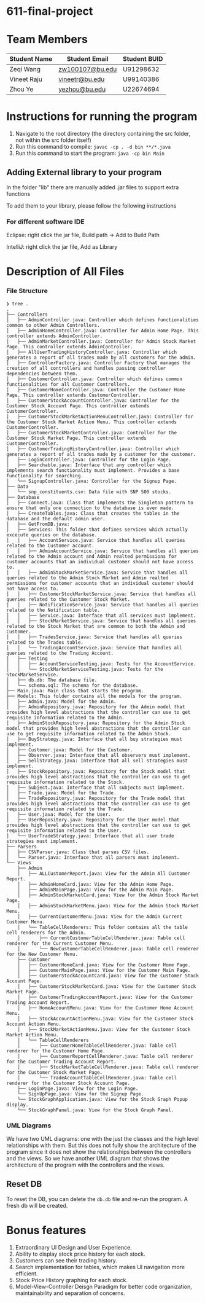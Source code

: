 # 611-final-project

# Team Members

| Student Name | Student Email | Student BUID |
|---------|--------------|-----------|
| Zeqi Wang | zw100107@bu.edu | U91298632 |
| Vineet Raju | vineetr@bu.edu | U99140386 |
| Zhou Ye | yezhou@bu.edu | U22674694 |


# Instructions for running the program
1. Navigate to the root directory (the directory containing the src folder, not within the src folder itself)
2. Run this command to compile: `javac -cp . -d bin **/*.java`
3. Run this command to start the program: `java -cp bin Main`

## Adding External library to your program

In the folder "lib" there are manually added .jar files to support extra functions

To add them to your library, please follow the following instructions

### For different software IDE

Eclipse: right click the jar file, Build path -> Add to Build Path

IntelliJ: right click the jar file, Add as Library 


# Description of All Files
### File Structure
```shell
❯ tree .
.
├── Controllers 
│   ├── AdminController.java: Controller which defines functionalities common to other Admin Controllers.
│   ├── AdminHomeController.java: Controller for Admin Home Page. This controller extends AdminController.
│   ├── AdminMarketController.java: Controller for Admin Stock Market Page. This controller extends AdminController.
│   ├── AllUserTradingHistoryController.java: Controller which generates a report of all trades made by all customers for the admin.
│   ├── ControllerFactory.java: Controller Factory that manages the creation of all controllers and handles passing controller dependencies between them.
│   ├── CustomerController.java: Controller which defines common functionalities for all Customer Controllers.
│   ├── CustomerHomeController.java: Controller the Customer Home Page. This controller extends CustomerController.
│   ├── CustomerStockAccountController.java: Controller for the Customer Stock Account Page. This controller extends CustomerController.
│   ├── CustomerStockMarketActionMenuController.java: Controller for the Customer Stock Market Action Menu. This controller extends CustomerController.
│   ├── CustomerStockMarketController.java: Controller for the Customer Stock Market Page. This controller extends CustomerController.
│   ├── CustomerTradingHistoryController.java: Controller which generates a report of all trades made by a customer for the customer.
│   ├── LoginController.java: Controller for the Login Page.
│   ├── Searchable.java: Interface that any controller which implements search functionality must implement. Provides a base functionality for searching.
│   └── SignupController.java: Controller for the Signup Page.
├── Data
│   └── snp_constituents.csv: Data file with SNP 500 stocks. 
├── Database
│   ├── Connect.java: Class that implements the Singleton pattern to ensure that only one connection to the database is ever made.
│   ├── CreateTables.java: Class that creates the tables in the database and the default admin user.
│   ├── GetFromDB.java: 
│   ├── Services: This folder that defines services which actually excecute queries on the database.
│   │   ├── AccountService.java: Service that handles all queries related to the Customer account.
│   │   ├── AdminAccountService.java: Service that handles all queries related to the Admin account and Admin realted permissions for customer accounts that an individual customer should not have access to.
│   │   ├── AdminStockMarketService.java: Service that handles all queries related to the Admin Stock Market and Admin realted permissions for customer accounts that an individual customer should not have access to.
│   │   ├── CustomerStockMarketService.java: Service that handles all queries related to the Customer Stock Market.
│   │   ├── NotificationService.java: Service that handles all queries related to the Notification table.
│   │   ├── Service.java: Interface that all services must implement.
│   │   ├── StockMarketService.java: Service that handles all queries related to the Stock Market that are common to both the Admin and Customer.
│   │   ├── TradesService.java: Service that handles all queries related to the Trades table.
│   │   └── TradingAccountService.java: Service that handles all queries related to the Trading Account.
│   ├── Testing
│   │   ├── AccountServiceTesting.java: Tests for the AccountService.
│   │   └── StockMarketServiceTesting.java: Tests for the StockMarketService.
│   ├── db.db: The database file.
│   └── schema.sql: The schema for the database.
├── Main.java: Main class that starts the program.
├── Models: This folder contains all the models for the program.
│   ├── Admin.java: Model for the Admin.
│   ├── AdminRepository.java: Repository for the Admin model that provides high level abstractions that the controller can use to get requisite information related to the Admin.
│   ├── AdminStockRepository.java: Repository for the Admin Stock model that provides high level abstractions that the controller can use to get requisite information related to the Admin Stock.
│   ├── BuyStrategy.java: Interface that all buy strategies must implement.
│   ├── Customer.java: Model for the Customer.
│   ├── Observer.java: Interface that all observers must implement.
│   ├── SellStrategy.java: Interface that all sell strategies must implement.
│   ├── StockRepository.java: Repository for the Stock model that provides high level abstractions that the controller can use to get requisite information related to the Stock.
│   ├── Subject.java: Interface that all subjects must implement.
│   ├── Trade.java: Model for the Trade.
│   ├── TradeRepository.java: Repository for the Trade model that provides high level abstractions that the controller can use to get requisite information related to the Trade.
│   ├── User.java: Model for the User.
│   ├── UserRepository.java: Repository for the User model that provides high level abstractions that the controller can use to get requisite information related to the User.
│   └── UserTradeStrategy.java: Interface that all user trade strategies must implement.
├── Parsers
│   ├── CSVParser.java: Class that parses CSV files.
│   └── Parser.java: Interface that all parsers must implement.
└── Views
    ├── Admin
    │   ├── ALLCustomerReport.java: View for the Admin All Customer Report.
    │   ├── AdminHomeCard.java: View for the Admin Home Page.
    │   ├── AdminMainPage.java: View for the Admin Main Page.
    │   ├── AdminStockMarketCard.java: View for the Admin Stock Market Page.
    │   ├── AdminStockMarketMenu.java: View for the Admin Stock Market Menu.
    │   ├── CurrentCustomerMenu.java: View for the Admin Current Customer Menu.
    │   └── TableCellRenderers: This folder contains all the table cell renderers for the Admin.
    │       ├── CurrentCustomerTableCellRenderer.java: Table cell renderer for the Current Customer Menu.
    │       └── NewCustomerTableCellRenderer.java: Table cell renderer for the New Customer Menu.
    ├── Customer
    │   ├── CustomerHomeCard.java: View for the Customer Home Page.
    │   ├── CustomerMainPage.java: View for the Customer Main Page.
    │   ├── CustomerStockAccountCard.java: View for the Customer Stock Account Page.
    │   ├── CustomerStockMarketCard.java: View for the Customer Stock Market Page.
    │   ├── CustomerTradingAccountReport.java: View for the Customer Trading Account Report.
    │   ├── HomeAccountMenu.java: View for the Customer Home Account Menu.
    │   ├── StockAccountActionMenu.java: View for the Customer Stock Account Action Menu.
    │   ├── StockMarketActionMenu.java: View for the Customer Stock Market Action Menu.
    │   └── TableCellRenderers
    │       ├── CustomerHomeTableCellRenderer.java: Table cell renderer for the Customer Home Page.
    │       ├── CustomerReportCellRenderer.java: Table cell renderer for the Customer Trading Account Report.
    │       ├── StockMarketTableCellRenderer.java: Table cell renderer for the Customer Stock Market Page.
    │       └── TradeAccountTableCellRenderer.java: Table cell renderer for the Customer Stock Account Page.
    ├── LoginPage.java: View for the Login Page.
    └── SignUpPage.java: View for the Signup Page.
    └── StockGraphApplication.java: View for the Stock Graph Popup display.
    └── StockGraphPanel.java: View for the Stock Graph Panel.
```


### UML Diagrams

We have two UML diagrams: one with the just the classes and the high level relationships with them. But this does not fully show the architecture of the program since it does not show the relationships between the controllers and the views. So we have another UML diagram that shows the architecture of the program with the controllers and the views.


## Reset DB

To reset the DB, you can delete the `db.db` file and re-run the program. A fresh db will be created. 

# Bonus features
1. Extraordinary UI Design and User Experience. 
2. Ability to display stock price history for each stock. 
3. Customers can see their trading history. 
4. Search implementation for tables, which makes UI navigation more efficient.
5. Stock Price History graphing for each stock.
6. Model-View-Controller Deisgn Paradigm for better code organization, maintainability and separation of concerns.